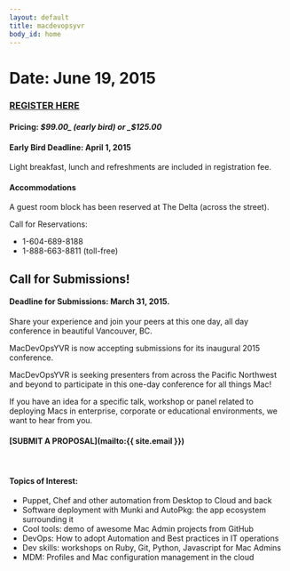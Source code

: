 ```yaml
---
layout: default
title: macdevopsyvr
body_id: home
---
```


# Date: June 19, 2015

### [REGISTER HERE](http://cars-ebmsweb.its.sfu.ca/reg/reg_p1_form.aspx?oc=05&ct=MECS-1&eventid=21141)

#### Pricing:  _$99.00_ (early bird) or  _$125.00_
#### Early Bird Deadline: April 1, 2015

Light breakfast, lunch and refreshments are included in registration fee.

#### Accommodations

A guest room block has been reserved at The Delta (across the street).

Call for Reservations:
* 1-604-689-8188
* 1-888-663-8811 (toll-free)

## Call for Submissions!

#### Deadline for Submissions: March 31, 2015.

Share your experience and join your peers at this one day, all day conference in beautiful Vancouver, BC.

MacDevOpsYVR is now accepting submissions for its inaugural 2015 conference.

MacDevOpsYVR is seeking presenters from across the Pacific Northwest and beyond to participate in this one-day conference for all things Mac!

If you have an idea for a specific talk, workshop or panel related to deploying Macs in enterprise, corporate or educational environments, we want to hear from you.
<br>

#### [SUBMIT A PROPOSAL](mailto:{{ site.email }})
<br>


#### Topics of Interest:

* Puppet, Chef and other automation from Desktop to Cloud and back
* Software deployment with Munki and AutoPkg: the app ecosystem surrounding it
* Cool tools: demo of awesome Mac Admin projects from GitHub
* DevOps: How to adopt Automation and Best practices in IT operations
* Dev skills: workshops on Ruby, Git, Python, Javascript for Mac Admins
* MDM: Profiles and Mac configuration management in the cloud

